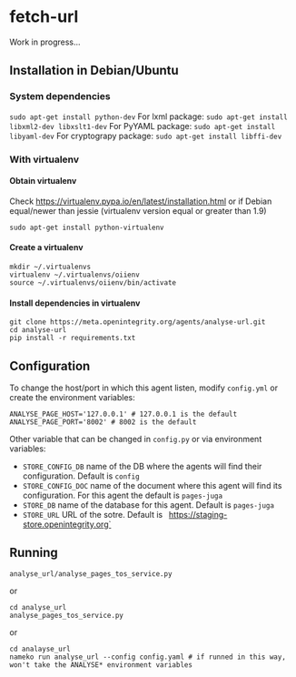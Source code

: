 # fetch-url

Work in progress...

## Installation in Debian/Ubuntu

### System dependencies

`sudo apt-get install python-dev`
For lxml package:
 `sudo apt-get install libxml2-dev libxslt1-dev`
For PyYAML package:
`sudo apt-get install libyaml-dev`
For cryptograpy package:
`sudo apt-get install libffi-dev`

### With virtualenv

#### Obtain virtualenv

Check https://virtualenv.pypa.io/en/latest/installation.html or if Debian equal/newer than jessie (virtualenv version equal or greater than 1.9)

    sudo apt-get install python-virtualenv

#### Create a virtualenv

    mkdir ~/.virtualenvs
    virtualenv ~/.virtualenvs/oiienv
    source ~/.virtualenvs/oiienv/bin/activate

#### Install dependencies in virtualenv

    git clone https://meta.openintegrity.org/agents/analyse-url.git
    cd analyse-url
    pip install -r requirements.txt

## Configuration

To change the host/port in which this agent listen, modify `config.yml` or
create the environment variables:

    ANALYSE_PAGE_HOST='127.0.0.1' # 127.0.0.1 is the default
    ANALYSE_PAGE_PORT='8002' # 8002 is the default


Other variable that can be changed in `config.py` or via environment variables:
 * `STORE_CONFIG_DB` name of the DB where the agents will find their
   configuration. Default is `config`
 * `STORE_CONFIG_DOC` name of the document where this agent will find its
   configuration. For this agent the default is `pages-juga`
 * `STORE_DB` name of the database for this agent. Default is `pages-juga`
 * `STORE_URL` URL of the sotre. Default is `
   `https://staging-store.openintegrity.org`

## Running

    analyse_url/analyse_pages_tos_service.py

or

    cd analyse_url
    analyse_pages_tos_service.py

or

    cd analayse_url
    nameko run analyse_url --config config.yaml # if runned in this way,
    won't take the ANALYSE* environment variables
